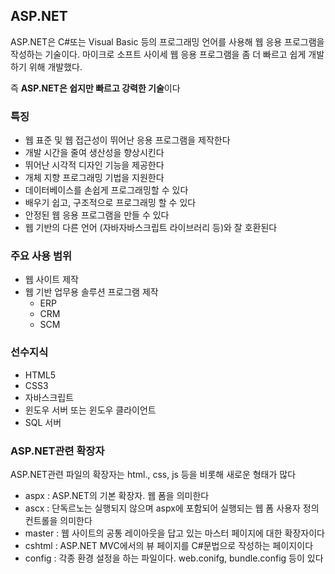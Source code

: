 ## ASP.NET

ASP.NET은 C#또는 Visual Basic 등의 프로그래밍 언어를 사용해 웹 응용 프로그램을 작성하는 기술이다. 마이크로 소프트 사이세 웹 응용 프로그램을 좀 더 빠르고 쉽게 개발 하기 위해 개발했다.

즉 **ASP.NET은 쉽지만 빠르고 강력한 기술**이다

### 특징

- 웹 표준 및 웹 접근성이 뛰어난 응용 프로그램을 제작한다
- 개발 시간을 줄여 생산성을 향상시킨다
- 뛰어난 시각적 디자인 기능을 제공한다
- 개체 지향 프로그래밍 기법을 지원한다
- 데이터베이스를 손쉽게 프로그래밍할 수 있다
- 배우기 쉽고, 구조적으로 프로그래밍 할 수 있다
- 안정된 웹 응용 프로그램을 만들 수 있다
- 웹 기반의 다른 언어 (자바자바스크립트 라이브러리 등)와 잘 호환된다

### 주요 사용 범위

- 웹 사이트 제작
- 웹 기반 업무용 솔루션 프로그램 제작
  - ERP
  - CRM
  - SCM

### 선수지식

- HTML5
- CSS3
- 자바스크립트
- 윈도우 서버 또는 윈도우 클라이언트
- SQL 서버

### ASP.NET관련 확장자

ASP.NET관련 파일의 확장자는 html., css, js 등을 비롯해 새로운 형태가 많다

- aspx : ASP.NET의 기본 확장자. 웹 폼을 의미한다
- ascx : 단독르노는 실행되지 않으며 aspx에 포함되어 실행되는 웹 폼 사용자 정의  컨트롤을 의미한다
- master : 웹 사이트의 공통 레이아웃을 답고 있는 마스터 페이지에 대한 확장자이다
- cshtml : ASP.NET MVC에서의 뷰 페이지를 C#문법으로 작성하는 페이지이다
- config : 각종 환경 설정을 하는 파일이다. web.conifg, bundle.config 등이 있다
